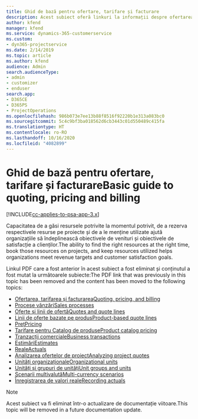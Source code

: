 ```yaml
---
title: Ghid de bază pentru ofertare, tarifare și facturare
description: Acest subiect oferă linkuri la informații despre ofertarea, tarifarea și facturarea de bază în Project Service Automation.
author: kfend
manager: kfend
ms.service: dynamics-365-customerservice
ms.custom:
- dyn365-projectservice
ms.date: 2/14/2019
ms.topic: article
ms.author: kfend
audience: Admin
search.audienceType:
- admin
- customizer
- enduser
search.app:
- D365CE
- D365PS
- ProjectOperations
ms.openlocfilehash: 986b073e7ee13b88f8516f92220b1e313a083bc0
ms.sourcegitcommit: 5c4c9bf3ba018562d6cb3443c01d550489c415fa
ms.translationtype: HT
ms.contentlocale: ro-RO
ms.lasthandoff: 10/16/2020
ms.locfileid: "4082899"
---
```

# <a name="basic-guide-to-quoting-pricing-and-billing"></a><span data-ttu-id="3504b-103">Ghid de bază pentru ofertare, tarifare și facturare</span><span class="sxs-lookup"><span data-stu-id="3504b-103">Basic guide to quoting, pricing and billing</span></span>

[!INCLUDE[cc-applies-to-psa-app-3.x](../../includes/cc-applies-to-psa-app-3x.md)]

<span data-ttu-id="3504b-104">Capacitatea de a găsi resursele potrivite la momentul potrivit, de a rezerva respectivele resurse pe proiecte și de a le menține utilizate ajută organizațiile să îndeplinească obiectivele de venituri și obiectivele de satisfacție a clienților.</span><span class="sxs-lookup"><span data-stu-id="3504b-104">The ability to find the right resources at the right time, book those resources on projects, and keep resources utilized helps organizations meet revenue targets and customer satisfaction goals.</span></span> 

<span data-ttu-id="3504b-105">Linkul PDF care a fost anterior în acest subiect a fost eliminat și conținutul a fost mutat la următoarele subiecte:</span><span class="sxs-lookup"><span data-stu-id="3504b-105">The PDF link that was previously in this topic has been removed and the content has been moved to the following topics:</span></span>

- [<span data-ttu-id="3504b-106">Ofertarea, tarifarea și facturarea</span><span class="sxs-lookup"><span data-stu-id="3504b-106">Quoting, pricing, and billing</span></span>](../quote-bill-price.md)
- [<span data-ttu-id="3504b-107">Procese vânzări</span><span class="sxs-lookup"><span data-stu-id="3504b-107">Sales processes</span></span>](../basic-sales-process.md)
- [<span data-ttu-id="3504b-108">Oferte și linii de ofertă</span><span class="sxs-lookup"><span data-stu-id="3504b-108">Quotes and quote lines</span></span>](../basic-quote-lines.md)
- [<span data-ttu-id="3504b-109">Linii de oferte bazate pe produs</span><span class="sxs-lookup"><span data-stu-id="3504b-109">Product-based quote lines</span></span>](../product-based-quote-lines.md)
- [<span data-ttu-id="3504b-110">Preţ</span><span class="sxs-lookup"><span data-stu-id="3504b-110">Pricing</span></span>](../basic-pricing.md)
- [<span data-ttu-id="3504b-111">Tarifare pentru Catalog de produse</span><span class="sxs-lookup"><span data-stu-id="3504b-111">Product catalog pricing</span></span>](../product-catalog-pricing.md)
- [<span data-ttu-id="3504b-112">Tranzacții comerciale</span><span class="sxs-lookup"><span data-stu-id="3504b-112">Business transactions</span></span>](../basic-business-transactions.md)
- [<span data-ttu-id="3504b-113">Estimări</span><span class="sxs-lookup"><span data-stu-id="3504b-113">Estimates</span></span>](../estimates.md)
- [<span data-ttu-id="3504b-114">Reale</span><span class="sxs-lookup"><span data-stu-id="3504b-114">Actuals</span></span>](../actuals.md)
- [<span data-ttu-id="3504b-115">Analizarea ofertelor de proiect</span><span class="sxs-lookup"><span data-stu-id="3504b-115">Analyzing project quotes</span></span>](../basic-analyzing-quotes.md)
- [<span data-ttu-id="3504b-116">Unități organizaționale</span><span class="sxs-lookup"><span data-stu-id="3504b-116">Organizational units</span></span>](../advanced-organizational.md)
- [<span data-ttu-id="3504b-117">Unități și grupuri de unități</span><span class="sxs-lookup"><span data-stu-id="3504b-117">Unit groups and units</span></span>](../advanced-units.md)
- [<span data-ttu-id="3504b-118">Scenarii multivalută</span><span class="sxs-lookup"><span data-stu-id="3504b-118">Multi-currency scenarios</span></span>](../advanced-currency.md)
- [<span data-ttu-id="3504b-119">Înregistrarea de valori reale</span><span class="sxs-lookup"><span data-stu-id="3504b-119">Recording actuals</span></span>](../advanced-actuals.md)

> [!NOTE]
> <span data-ttu-id="3504b-120">Acest subiect va fi eliminat într-o actualizare de documentație viitoare.</span><span class="sxs-lookup"><span data-stu-id="3504b-120">This topic will be removed in a future documentation update.</span></span> 
